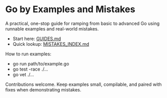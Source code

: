 # Go by Examples and Mistakes

A practical, one-stop guide for ramping from basic to advanced Go using runnable examples and real-world mistakes.

- Start here: [GUIDES.md](GUIDES.md)
- Quick lookup: [MISTAKES_INDEX.md](MISTAKES_INDEX.md)

How to run examples:
- go run path/to/example.go
- go test -race ./...
- go vet ./...

Contributions welcome. Keep examples small, compilable, and paired with fixes when demonstrating mistakes.
